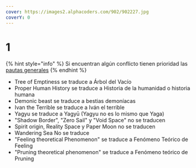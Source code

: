 ```yaml
---
cover: https://images2.alphacoders.com/902/902227.jpg
coverY: 0
---
```


# 1

{% hint style="info" %}
Si encuentran algún conflicto tienen prioridad las [pautas generales](broken-reference)
{% endhint %}

* Tree of Emptiness se traduce a Árbol del Vacío
* Proper Human History se traduce a Historia de la humanidad o historia humana
* Demonic beast se traduce a bestias demoníacas
* Ivan the Terrible se traduce a Iván el terrible
* Yagyu se traduce a Yagyū (Yagyu no es lo mismo que Yaga)
* "Shadow Border", "Zero Sail" y "Void Space" no se traducen
* Spirit origin, Reality Space y Paper Moon no se traducen
* Wandering Sea No se traduce
* "Feeling theoretical Phenomenon" se traduce a Fenómeno Teórico de Feeling
* "Pruning theoretical phenomenon" se traduce a Fenómeno teórico de Pruning

